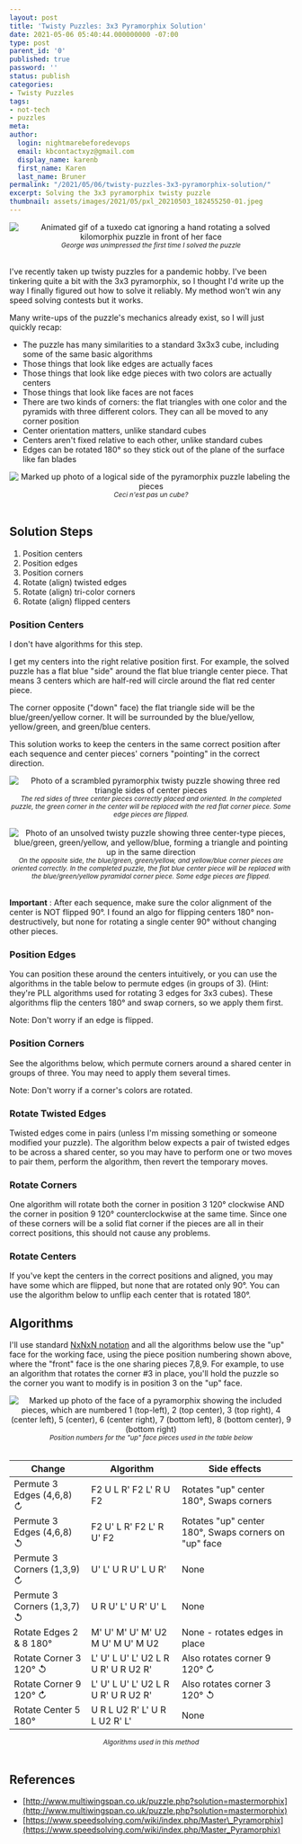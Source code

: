 ```yaml
---
layout: post
title: 'Twisty Puzzles: 3x3 Pyramorphix Solution'
date: 2021-05-06 05:40:44.000000000 -07:00
type: post
parent_id: '0'
published: true
password: ''
status: publish
categories:
- Twisty Puzzles
tags:
- not-tech
- puzzles
meta:
author:
  login: nightmarebeforedevops
  email: kbcontactxyz@gmail.com
  display_name: karenb
  first_name: Karen
  last_name: Bruner
permalink: "/2021/05/06/twisty-puzzles-3x3-pyramorphix-solution/"
excerpt: Solving the 3x3 pyramorphix twisty puzzle
thumbnail: assets/images/2021/05/pxl_20210503_182455250-01.jpeg
---
```


<div align="center">
<img
src="{{ site.baseurl }}/assets/images/2021/05/20210505_170641.gif"
alt="Animated gif of a tuxedo cat ignoring a hand rotating a solved kilomorphix puzzle in front of her face">
<br>
<i><small>
George was unimpressed the first time I solved the puzzle
</small></i>
</div>
<br>


I've recently taken up twisty puzzles for a pandemic hobby. I've been tinkering quite a bit with the 3x3 pyramorphix, so I thought I'd write up the way I finally figured out how to solve it reliably. My method won't win any speed solving contests but it works.

Many write-ups of the puzzle's mechanics already exist, so I will just quickly recap:

* The puzzle has many similarities to a standard 3x3x3 cube, including some of the same basic algorithms
* Those things that look like edges are actually faces 
* Those things that look like edge pieces with two colors are actually centers
* Those things that look like faces are not faces
* There are two kinds of corners: the flat triangles with one color and the pyramids with three different colors. They can all be moved to any corner position
* Center orientation matters, unlike standard cubes
* Centers aren't fixed relative to each other, unlike standard cubes
* Edges can be rotated 180° so they stick out of the plane of the surface like fan blades


<div align="center">
<img
src="{{ site.baseurl }}/assets/images/2021/05/parts.jpg"
alt="Marked up photo of a logical side of the pyramorphix puzzle labeling the pieces">
<br>
<i><small>
Ceci n'est pas un cube?
</small></i>
</div>
<br>



## Solution Steps

1. Position centers
2. Position edges
3. Position corners
4. Rotate (align) twisted edges
5. Rotate (align) tri-color corners
6. Rotate (align) flipped centers

### Position Centers

I don't have algorithms for this step.

I get my centers into the right relative position first. For example, the solved puzzle has a flat blue "side" around the flat blue triangle center piece. That means 3 centers which are half-red will circle around the flat red center piece.

The corner opposite ("down" face) the flat triangle side will be the blue/green/yellow corner. It will be surrounded by the blue/yellow, yellow/green, and green/blue centers.

This solution works to keep the centers in the same correct position after each sequence and center pieces' corners "pointing" in the correct direction.

<div align="center">
<img
src="{{ site.baseurl }}/assets/images/2021/05/pxl_20210503_182444772-01.jpeg"
alt="Photo of a scrambled pyramorphix twisty puzzle showing three red triangle sides of center pieces">
<br>
<i><small>
The red sides of three center pieces correctly placed and oriented. In the completed puzzle, the green corner in the center will be replaced with the red flat corner piece. Some edge pieces are flipped.
</small></i>
</div>
<br>


<div align="center">
<img
src="{{ site.baseurl }}/assets/images/2021/05/pxl_20210503_182455250-01.jpeg"
alt="Photo of an unsolved twisty puzzle showing three center-type pieces, blue/green, green/yellow, and yellow/blue, forming a triangle and pointing up in the same direction">
<br>
<i><small>
On the opposite side, the blue/green, green/yellow, and yellow/blue corner pieces are oriented correctly. In the completed puzzle, the flat blue center piece will be replaced with the blue/green/yellow pyramidal corner piece. Some edge pieces are flipped.
</small></i>
</div>
<br>

**Important** : After each sequence, make sure the color alignment of the center is NOT flipped 90°. I found an algo for flipping centers 180° non-destructively, but none for rotating a single center 90° without changing other pieces.

### Position Edges

You can position these around the centers intuitively, or you can use the algorithms in the table below to permute edges (in groups of 3). (Hint: they're PLL algorithms used for rotating 3 edges for 3x3 cubes). These algorithms flip the centers 180° and swap corners, so we apply them first.

Note: Don't worry if an edge is flipped.

### Position Corners

See the algorithms below, which permute corners around a shared center in groups of three. You may need to apply them several times.

Note: Don't worry if a corner's colors are rotated.

### Rotate Twisted Edges

Twisted edges come in pairs (unless I'm missing something or someone modified your puzzle). The algorithm below expects a pair of twisted edges to be across a shared center, so you may have to perform one or two moves to pair them, perform the algorithm, then revert the temporary moves.

### Rotate Corners

One algorithm will rotate both the corner in position 3 120° clockwise AND the corner in position 9 120° counterclockwise at the same time. Since one of these corners will be a solid flat corner if the pieces are all in their correct positions, this should not cause any problems.

### Rotate Centers

If you've kept the centers in the correct positions and aligned, you may have some which are flipped, but none that are rotated only 90°. You can use the algorithm below to unflip each center that is rotated 180°.

## Algorithms

I'll use standard [NxNxN notation](https://www.speedsolving.com/wiki/index.php/NxNxN_Notation) and all the algorithms below use the "up" face for the working face, using the piece position numbering shown above, where the "front" face is the one sharing pieces 7,8,9. For example, to use an algorithm that rotates the corner #3 in place, you'll hold the puzzle so the corner you want to modify is in position 3 on the "up" face.

<div align="center">
<img
src="{{ site.baseurl }}/assets/images/2021/05/pxl_20210505_235323492-1.jpg"
alt="Marked up photo of the face of a pyramorphix showing the included pieces, which are numbered 1 (top-left), 2 (top center), 3 (top right), 4 (center left), 5 (center), 6 (center right), 7 (bottom left), 8 (bottom center), 9 (bottom right)">
<br>
<i><small>
Position numbers for the "up" face pieces used in the table below
</small></i>
</div>
<br>


| Change | Algorithm | Side effects |
| --- | --- | --- |
| Permute 3 Edges (4,6,8) ↻ | F2 U L R' F2 L' R U F2 | Rotates "up" center 180°, Swaps corners |
| Permute 3 Edges (4,6,8) ↺ | F2 U' L R' F2 L' R U' F2 | Rotates "up" center 180°, Swaps corners on "up" face |
| Permute 3 Corners (1,3,9) ↻ | U' L' U R U' L U R' | None |
| Permute 3 Corners (1,3,7) ↺ | U R U' L' U R' U' L | None |
| Rotate Edges 2 & 8 180° | M' U' M' U' M' U2 M U' M U' M U2 | None - rotates edges in place |
| Rotate Corner 3 120° ↺ | L' U' L U' L' U2 L R U R' U R U2 R' | Also rotates corner 9 120° ↻ |
| Rotate Corner 9 120° ↻ | L' U' L U' L' U2 L R U R' U R U2 R' | Also rotates corner 3 120° ↺ |
| Rotate Center 5 180° | U R L U2 R' L' U R L U2 R' L' | None |

<center><small><i>Algorithms used in this method</i></small></center>
<br>

## References

* [http://www.multiwingspan.co.uk/puzzle.php?solution=mastermorphix](http://www.multiwingspan.co.uk/puzzle.php?solution=mastermorphix)
* [https://www.speedsolving.com/wiki/index.php/Master\_Pyramorphix](https://www.speedsolving.com/wiki/index.php/Master_Pyramorphix)


